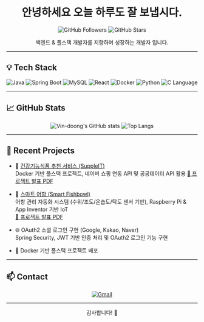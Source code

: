 <h1 align="center">안녕하세요 오늘 하루도 잘 보냅시다.</h1>
<p align="center">
  <img src="https://img.shields.io/github/followers/Vin-doong?label=Followers&style=social" alt="GitHub Followers" />
  <img src="https://img.shields.io/github/stars/Vin-doong?label=Stars&style=social" alt="GitHub Stars" />
</p>

<p align="center">백엔드 & 풀스택 개발자를 지향하며 성장하는 개발자 입니다.</p>

---

## 💡 Tech Stack

<p align="center">
  <img src="https://img.shields.io/badge/Java-007396?style=for-the-badge&logo=openjdk&logoColor=white" alt="Java" />
  <img src="https://img.shields.io/badge/Spring Boot-6DB33F?style=for-the-badge&logo=spring-boot&logoColor=white" alt="Spring Boot" />
  <img src="https://img.shields.io/badge/MySQL-4479A1?style=for-the-badge&logo=mysql&logoColor=white" alt="MySQL" />
  <img src="https://img.shields.io/badge/React-61DAFB?style=for-the-badge&logo=react&logoColor=black" alt="React" />
  <img src="https://img.shields.io/badge/Docker-2496ED?style=for-the-badge&logo=docker&logoColor=white" alt="Docker" />
  <img src="https://img.shields.io/badge/Python-3776AB?style=for-the-badge&logo=python&logoColor=white" alt="Python" />
  <img src="https://img.shields.io/badge/C-A8B9CC?style=for-the-badge&logo=c&logoColor=white" alt="C Language" />
</p>

---

## 📈 GitHub Stats

<p align="center">
  <img src="https://github-readme-stats.vercel.app/api?username=Vin-doong&show_icons=true&theme=default" alt="Vin-doong's GitHub stats" />
  <img src="https://github-readme-stats.vercel.app/api/top-langs/?username=Vin-doong&layout=compact&theme=default" alt="Top Langs" />
</p>

---

## 📝 Recent Projects

- 💊 [건강기능식품 추천 서비스 (SuppleIT)](https://github.com/Vin-doong/suppleit_docker_final)  
  Docker 기반 풀스택 프로젝트, 네이버 쇼핑 연동 API 및 공공데이터 API 활용
  [📄 프로젝트 발표 PDF](https://github.com/Vin-doong/suppleit_docker_final/blob/main/Supple-It.pdf)

- 🐠 [스마트 어항 (Smart Fishbowl)](https://github.com/Vin-doong/smartfishbowl)  
  어항 관리 자동화 시스템 (수위/조도/온습도/탁도 센서 기반), Raspberry Pi & App Inventor 기반 IoT  
  [📄 프로젝트 발표 PDF](https://github.com/Vin-doong/smartfishbowl/blob/main/14%EC%A1%B0_%EC%8A%A4%EB%A7%88%ED%8A%B8%EC%96%B4%ED%95%AD_%EC%9E%91%ED%92%88%EA%B5%AC%ED%98%84_%EC%B5%9C%EC%A2%85.pdf)

- 🌐 OAuth2 소셜 로그인 구현 (Google, Kakao, Naver)  
  Spring Security, JWT 기반 인증 처리 및 OAuth2 로그인 기능 구현

- 🐳 Docker 기반 풀스택 프로젝트 배포

---

## 📫 Contact

<p align="center">
  <a href="mailto:car9506@gmail.com">
    <img src="https://img.shields.io/badge/Gmail-D14836?style=for-the-badge&logo=gmail&logoColor=white" alt="Gmail" />
  </a>
</p>

---

<p align="center">
  감사합니다! 🙌
</p>
